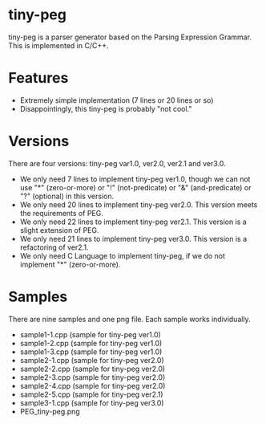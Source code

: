 # tiny-peg
tiny-peg is a parser generator based on the Parsing Expression Grammar. This is implemented in C/C++.  

# Features
* Extremely simple implementation (7 lines or 20 lines or so)  
* Disappointingly, this tiny-peg is probably "not cool."  

# Versions
There are four versions: tiny-peg var1.0, ver2.0, ver2.1 and ver3.0.  

* We only need 7 lines to implement tiny-peg ver1.0, though we can not use "*" (zero-or-more) or "!" (not-predicate) or "&" (and-predicate) or "?" (optional) in this version.  
* We only need 20 lines to implement tiny-peg ver2.0. This version meets the requirements of PEG.  
* We only need 22 lines to implement tiny-peg ver2.1. This version is a slight extension of PEG.  
* We only need 21 lines to implement tiny-peg ver3.0. This version is a refactoring of ver2.1.  
* We only need C Language to implement tiny-peg, if we do not implement "*" (zero-or-more).  

# Samples
There are nine samples and one png file. Each sample works individually.  

* sample1-1.cpp (sample for tiny-peg ver1.0)  
* sample1-2.cpp (sample for tiny-peg ver1.0)  
* sample1-3.cpp (sample for tiny-peg ver1.0)  
* sample2-1.cpp (sample for tiny-peg ver2.0)  
* sample2-2.cpp (sample for tiny-peg ver2.0)  
* sample2-3.cpp (sample for tiny-peg ver2.0)  
* sample2-4.cpp (sample for tiny-peg ver2.0)  
* sample2-5.cpp (sample for tiny-peg ver2.1)  
* sample3-1.cpp (sample for tiny-peg ver3.0)  
* PEG_tiny-peg.png  

